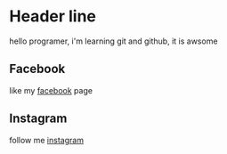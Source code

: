 # Header line

hello programer, i'm learning git and github, it is awsome

## Facebook

like my [facebook](https://www.facebook.com/riadul.islam.16/) page

## Instagram

follow me [instagram](https://www.instagram.com/bepari_saheb/)
